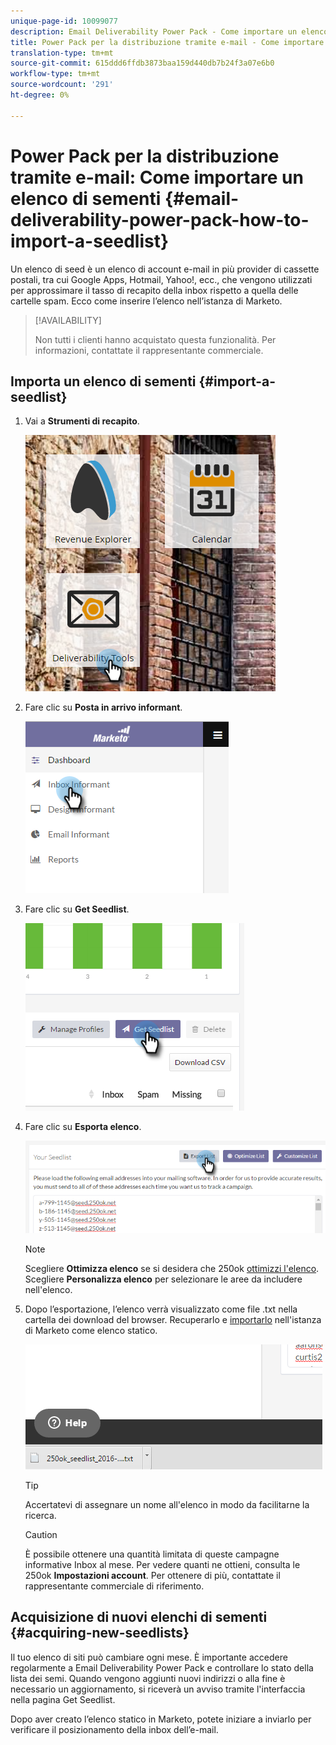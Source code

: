 ```yaml
---
unique-page-id: 10099077
description: Email Deliverability Power Pack - Come importare un elenco di modelli - Marketo Docs - Documentazione del prodotto
title: Power Pack per la distribuzione tramite e-mail - Come importare un elenco di indirizzi
translation-type: tm+mt
source-git-commit: 615ddd6ffdb3873baa159d440db7b24f3a07e6b0
workflow-type: tm+mt
source-wordcount: '291'
ht-degree: 0%

---
```



# Power Pack per la distribuzione tramite e-mail: Come importare un elenco di sementi {#email-deliverability-power-pack-how-to-import-a-seedlist}

Un elenco di seed è un elenco di account e-mail in più provider di cassette postali, tra cui Google Apps, Hotmail, Yahoo!, ecc., che vengono utilizzati per approssimare il tasso di recapito della inbox rispetto a quella delle cartelle spam. Ecco come inserire l’elenco nell’istanza di Marketo.

>[!AVAILABILITY]
>
>Non tutti i clienti hanno acquistato questa funzionalità. Per informazioni, contattate il rappresentante commerciale.

## Importa un elenco di sementi {#import-a-seedlist}

1. Vai a **Strumenti di recapito**.

   ![](assets/one-1.png)

1. Fare clic su **Posta in arrivo informant**.

   ![](assets/two-1.png)

1. Fare clic su **Get Seedlist**.

   ![](assets/three-1.png)

1. Fare clic su **Esporta elenco**.

   ![](assets/four.png)

   >[!NOTE]
   >
   >Scegliere **Ottimizza elenco** se si desidera che 250ok [ottimizzi l&#39;elenco](https://support.250ok.com/hc/en-us/articles/216763528-What-is-the-list-optimizer-and-why-should-I-use-it-). Scegliere **Personalizza elenco** per selezionare le aree da includere nell&#39;elenco.

1. Dopo l’esportazione, l’elenco verrà visualizzato come file .txt nella cartella dei download del browser. Recuperarlo e [importarlo](/help/marketo/getting-started/quick-wins/import-a-list-of-people.md) nell&#39;istanza di Marketo come elenco statico.

   ![](assets/five.png)

   >[!TIP]
   >
   >Accertatevi di assegnare un nome all&#39;elenco in modo da facilitarne la ricerca.

   >[!CAUTION]
   >
   >È possibile ottenere una quantità limitata di queste campagne informative Inbox al mese. Per vedere quanti ne ottieni, consulta le 250ok **Impostazioni account**. Per ottenere di più, contattate il rappresentante commerciale di riferimento.

## Acquisizione di nuovi elenchi di sementi {#acquiring-new-seedlists}

Il tuo elenco di siti può cambiare ogni mese. È importante accedere regolarmente a Email Deliverability Power Pack e controllare lo stato della lista dei semi. Quando vengono aggiunti nuovi indirizzi o alla fine è necessario un aggiornamento, si riceverà un avviso tramite l&#39;interfaccia nella pagina Get Seedlist.

Dopo aver creato l’elenco statico in Marketo, potete iniziare a inviarlo per verificare il posizionamento della inbox dell’e-mail.
